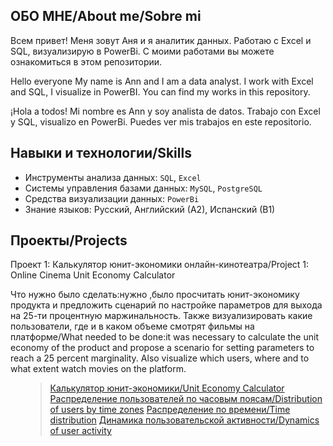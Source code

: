 ## ОБО МНЕ/About me/Sobre mi

Всем привет! Меня зовут Аня и я аналитик данных. Работаю с Excel и SQL, визуализирую в PowerBi. С моими работами вы можете ознакомиться в этом репозитории.

Hello everyone My name is Ann and I am a data analyst. I work with Excel and SQL, I visualize in PowerBI. You can find my works in this repository.

¡Hola a todos! Mi nombre es Ann y soy analista de datos. Trabajo con Excel y SQL, visualizo en PowerBi. Puedes ver mis trabajos en este repositorio.

## Навыки и технологии/Skills
- Инструменты анализа данных: ``SQL``, ``Excel``
- Системы управления базами данных: ``MySQL``, ``PostgreSQL``
- Средства визуализации данных: ``PowerBi``
- Знание языков: Русский, Английский (А2), Испанский (В1)

## Проекты/Projects
<p> Проект 1: Калькулятор юнит-экономики онлайн-кинотеатра/Project 1: Online Cinema Unit Economy Calculator</p>
<p>Что нужно было сделать:нужно ,было просчитать юнит-экономику продукта и предложить сценарий по настройке параметров для выхода на 25-ти процентную маржинальность. Также визуализировать какие пользователи, где и в каком объеме смотрят фильмы на платформе/What needed to be done:it was necessary to calculate the unit economy of the product and propose a scenario for setting parameters to reach a 25 percent marginality. Also visualize which users, where and to what extent watch movies on the platform.<p>
<ol>

> <a href="unit economy calculator.jpg">Калькулятор юнит-экономики/Unit Economy Calculator</a>
> <a href="visualization1.jpg">Распределение пользователей по часовым поясам/Distribution of users by time zones</a>
> <a href="visualization2.jpg">Распределение по времени/Time distribution</a>
> <a href="visualization3.jpg">Динамика пользовательской активности/Dynamics of user activity</a>
 
